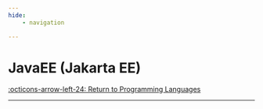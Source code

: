 ```yaml
---
hide:
    - navigation

---
```


# JavaEE (Jakarta EE)

[:octicons-arrow-left-24: Return to Programming Languages](/Knowledge-Notebook/Programming-Languages/)

---

